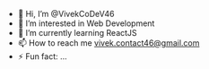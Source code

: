 - 👋 Hi, I’m @VivekCoDeV46
- 👀 I’m interested in Web Development
- 🌱 I’m currently learning ReactJS
- 📫 How to reach me vivek.contact46@gmail.com
- ⚡ Fun fact: ...

<!---
VivekCoDeV46/VivekCoDeV46 is a ✨ special ✨ repository because its `README.md` (this file) appears on your GitHub profile.
You can click the Preview link to take a look at your changes.
--->
